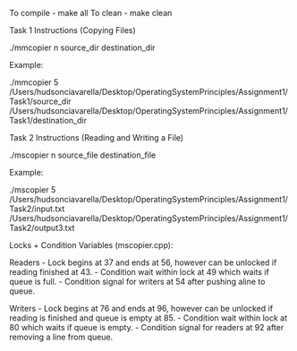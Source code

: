 To compile - make all
To clean - make clean

Task 1 Instructions (Copying Files)

./mmcopier n source_dir destination_dir

Example:

./mmcopier 5 /Users/hudsonciavarella/Desktop/OperatingSystemPrinciples/Assignment1/Task1/source_dir /Users/hudsonciavarella/Desktop/OperatingSystemPrinciples/Assignment1/Task1/destination_dir

Task 2 Instructions (Reading and Writing a File)

./mscopier n source_file destination_file

Example: 

./mscopier 5 /Users/hudsonciavarella/Desktop/OperatingSystemPrinciples/Assignment1/Task2/input.txt /Users/hudsonciavarella/Desktop/OperatingSystemPrinciples/Assignment1/Task2/output3.txt

Locks + Condition Variables (mscopier.cpp):

Readers - Lock begins at 37 and ends at 56, however can be unlocked if reading finished at 43.
        - Condition wait within lock at 49 which waits if queue is full.
        - Condition signal for writers at 54 after pushing aline to queue.

Writers - Lock begins at 76 and ends at 96, however can be unlocked if reading is finished and queue is empty at 85.
        - Condition wait within lock at 80 which waits if queue is empty.
        - Condition signal for readers at 92 after removing a line from queue.

